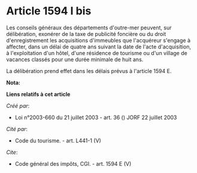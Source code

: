 # Article 1594 I bis

Les conseils généraux des départements d'outre-mer peuvent, sur délibération, exonérer de la taxe de publicité foncière ou du
droit d'enregistrement les acquisitions d'immeubles que l'acquéreur s'engage à affecter, dans un délai de quatre ans suivant
la date de l'acte d'acquisition, à l'exploitation d'un hôtel, d'une résidence de tourisme ou d'un village de vacances classés
pour une durée minimale de huit ans. 

La délibération prend effet dans les délais prévus à l'article 1594 E.

**Nota:**



**Liens relatifs à cet article**

_Créé par_:

  - Loi n°2003-660 du 21 juillet 2003 - art. 36 () JORF 22 juillet 2003

_Cité par_:

  - Code du tourisme. - art. L441-1 (V)

_Cite_:

  - Code général des impôts, CGI. - art. 1594 E (V)
